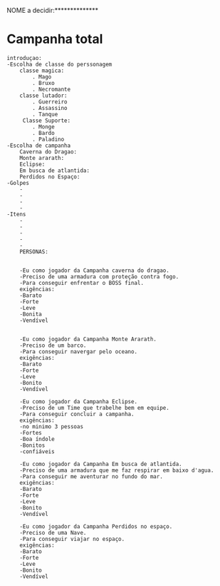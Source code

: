 NOME a decidir:**************
# Campanha total 
    introduçao:
    -Escolha de classe do perssonagem
        classe magica:
            . Mago
            . Bruxo
            . Necromante
        classe lutador:
            . Guerreiro
            . Assassino
            . Tanque
         Classe Suporte:
            . Monge
            . Bardo 
            . Paladino
    -Escolha de campanha
        Caverna do Dragao:
        Monte ararath:
        Eclipse:
        Em busca de atlantida:
        Perdidos no Espaço:
    -Golpes
        -
        -
        -
        -
    -Itens
        -
        -
        -
        -
        -
        PERSONAS:


        -Eu como jogador da Campanha caverna do dragao.
        -Preciso de uma armadura com proteção contra fogo.
        -Para conseguir enfrentar o BOSS final.
        exigências:
        -Barato
        -Forte 
        -Leve
        -Bonita
        -Vendível


        -Eu como jogador da Campanha Monte Ararath.
        -Preciso de um barco.
        -Para conseguir navergar pelo oceano.
        exigências:
        -Barato
        -Forte 
        -Leve
        -Bonito
        -Vendível  

        -Eu como jogador da Campanha Eclipse.
        -Preciso de um Time que trabelhe bem em equipe.
        -Para conseguir concluir a campanha.
        exigências:
        -no minimo 3 pessoas
        -Fortes 
        -Boa índole
        -Bonitos
        -confiáveis 

        -Eu como jogador da Campanha Em busca de atlantida.
        -Preciso de uma armadura que me faz respirar em baixo d'agua.
        -Para conseguir me aventurar no fundo do mar.
        exigências:
        -Barato
        -Forte 
        -Leve
        -Bonito
        -Vendível

        -Eu como jogador da Campanha Perdidos no espaço.
        -Preciso de uma Nave.
        -Para conseguir viajar no espaço.
        exigências:
        -Barato
        -Forte 
        -Leve
        -Bonito
        -Vendível
        

        

    
  

    